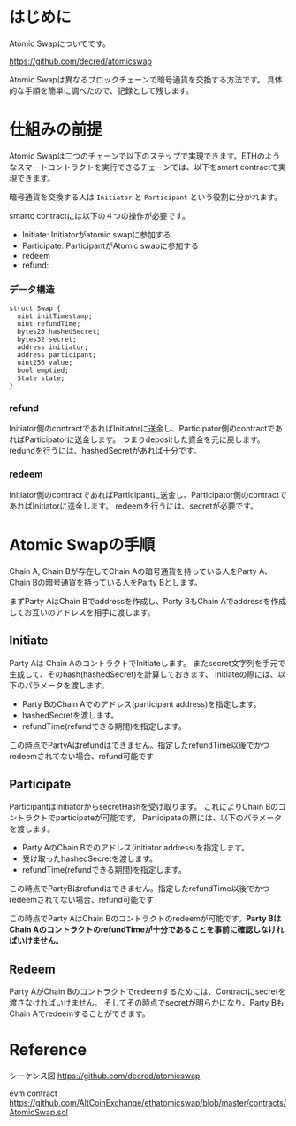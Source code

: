 # はじめに

Atomic Swapについてです。

https://github.com/decred/atomicswap

Atomic Swapは異なるブロックチェーンで暗号通貨を交換する方法です。
具体的な手順を簡単に調べたので、記録として残します。


# 仕組みの前提

Atomic Swapは二つのチェーンで以下のステップで実現できます。ETHのようなスマートコントラクトを実行できるチェーンでは、以下をsmart contractで実現できます。

暗号通貨を交換する人は `Initiator` と `Participant` という役割に分かれます。

smartc contractには以下の４つの操作が必要です。

- Initiate: Initiatorがatomic swapに参加する
- Participate: ParticipantがAtomic swapに参加する
- redeem
- refund: 

### データ構造

```
struct Swap {
  uint initTimestamp;
  uint refundTime;
  bytes20 hashedSecret;
  bytes32 secret;
  address initiator;
  address participant;
  uint256 value;
  bool emptied;
  State state;
}
```

### refund

Initiator側のcontractであればInitiatorに送金し、Participator側のcontractであればParticipatorに送金します。
つまりdepositした資金を元に戻します。
redundを行うには、hashedSecretがあれば十分です。


### redeem

Initiator側のcontractであればParticipantに送金し、Participator側のcontractであればInitiatorに送金します。
redeemを行うには、secretが必要です。

# Atomic Swapの手順

Chain A, Chain Bが存在してChain Aの暗号通貨を持っている人をParty A、Chain Bの暗号通貨を持っている人をParty Bとします。

まずParty AはChain Bでaddressを作成し、Party BもChain Aでaddressを作成してお互いのアドレスを相手に渡します。

## Initiate

Party Aは Chain AのコントラクトでInitiateします。
またsecret文字列を手元で生成して、そのhash(hashedSecret)を計算しておきます、
Initiateの際には、以下のパラメータを渡します。

- Party BのChain Aでのアドレス(participant address)を指定します。
- hashedSecretを渡します。
- refundTime(refundできる期間)を指定します。

この時点でPartyAはrefundはできません。指定したrefundTime以後でかつredeemされてない場合、refund可能です

## Participate

ParticipantはInitiatorからsecretHashを受け取ります。
これによりChain Bのコントラクトでparticipateが可能です。
Participateの際には、以下のパラメータを渡します。

- Party AのChain Bでのアドレス(initiator address)を指定します。
- 受け取ったhashedSecretを渡します。
- refundTime(refundできる期間)を指定します。

この時点でPartyBはrefundはできません。指定したrefundTime以後でかつredeemされてない場合、refund可能です

この時点でParty AはChain Bのコントラクトのredeemが可能です。**Party BはChain AのコントラクトのrefundTimeが十分であることを事前に確認しなければいけません。**

## Redeem

Party AがChain Bのコントラクトでredeemするためには、Contractにsecretを渡さなければいけません。
そしてその時点でsecretが明らかになり、Party BもChain Aでredeemすることができます。

# Reference

シーケンス図
https://github.com/decred/atomicswap

evm contract
https://github.com/AltCoinExchange/ethatomicswap/blob/master/contracts/AtomicSwap.sol
